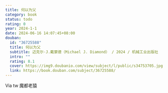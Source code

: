 ```yaml
---
title: 何以为父
category: book
status: todo
rating: 0
year: 2024-1-1
date: 2024-06-16 14:07:45+08:00
douban:
  id: "36725588"
  title: 何以为父
  subtitle: 迈克尔·J.戴蒙德（Michael J. Diamond） / 2024 / 机械工业出版社
  intro: ""
  rating: 8.1
  cover: https://img9.doubanio.com/view/subject/l/public/s34753705.jpg
  link: https://book.douban.com/subject/36725588/
---
```


Via tw 魔都老猿
